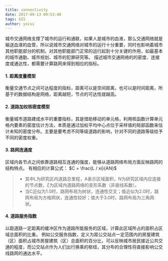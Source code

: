 ```yaml
---
title: connectivity
date: 2017-09-13 09:53:40
tags: GIS
author: yxcui
---
```


城市交通网络支撑了城市的运行和通联，如果人是城市的血液，那么交通网络就是输送血液的血管，所以说城市交通网络对城市的运行十分重要，同时也影响着城市其他职能部分的机制，对其他职能部门正常的运行起到十分关键的作用，如最基本的城市通勤、城市规划、城市的犯罪研究等。
描述城市交通网络的的密度、连接度或通达性，都需要计算路网来得到相应的指标。

#### 1. 距离度量模型
衡量交通节点之间可达程度的指标，距离可以是空间距离，也可以是时间距离，所基于的数据结构是网络，距离越短，节点的可达性就越高。

#### 2. 道路加权核密度模型
衡量城市道路建成水平的重要指标，其是借助移动的单元格，利用核函数计算单元格内要素的密度估计方法，本质是通过加权平均中心点位于采样值的局部函数来估计未知的密度分布。主要是要考虑不同等级道路的影响，针对不同的道路等级给予不同的密度权重。

#### 3. 路网连通度
区域内各节点之间依靠道路相互连通的强度，能够从道路网络布局方面反映路网的结构特点。
有相应的计算公式：
$C = \frac{L / xi}{AN}$
>- 其中L为研究区内道路总里程，A表示区域面积，N为研究区域内应连接的节点数，$\xi$为区域内道路网络的变形系数（非直线系数）。
>- 当C近似为1.0时，路网布局为树状，连通性交叉；值近似为2.0时，路网布局为方格网状，连通性较好；值大于3.0时，路网布局为三角网状。

#### 4. 道路服务指数
以距道路一定距离的缓冲区作为道路所能服务的区域，计算此区域所占的面积占区域总面积的比重。
例如公交服务指数，定义为距公交站点一定范围内的房屋建筑（区）面积占城市房屋建筑（区）总面积的百分比，可以反映城市居民接近公共交通的程度，而公交站点作为人们出行换乘的枢纽，其分布的合理性将直接影响公交线路网的通达水平。
